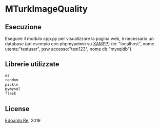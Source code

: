 # MTurkImageQuality

## Esecuzione
Eseguire il modulo app.py per visualizzare la pagina web, è necessario un database (ad esempio con phpmyadmin su [XAMPP](https://www.apachefriends.org/it/download.html)) (in: "localhost", nome utente:"testuser", psw accesso:"test123", nome db:"mysqldb").
## Librerie utilizzate
```python
os
random
pickle 
pymysql
flask
```


## License
[Edoardo Re](https://github.com/edoardore), 2019
